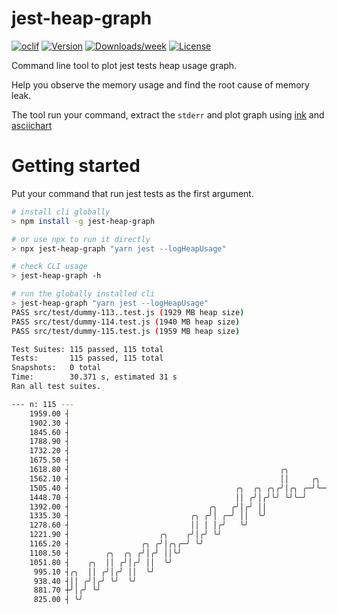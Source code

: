 # jest-heap-graph

[![oclif](https://img.shields.io/badge/cli-oclif-brightgreen.svg)](https://oclif.io)
[![Version](https://img.shields.io/npm/v/jest-heap-graph.svg)](https://npmjs.org/package/jest-heap-graph)
[![Downloads/week](https://img.shields.io/npm/dw/jest-heap-graph.svg)](https://npmjs.org/package/jest-heap-graph)
[![License](https://img.shields.io/npm/l/jest-heap-graph.svg)](https://github.com/chauchakching/jest-heap-graph/blob/master/package.json)

Command line tool to plot jest tests heap usage graph. 

Help you observe the memory usage and find the root cause of memory leak.

The tool run your command, extract the `stderr` and plot graph using [ink](https://github.com/vadimdemedes/ink) and [asciichart](https://github.com/kroitor/asciichart)

# Getting started

Put your command that run jest tests as the first argument.

```bash
# install cli globally
> npm install -g jest-heap-graph

# or use npx to run it directly
> npx jest-heap-graph "yarn jest --logHeapUsage"

# check CLI usage
> jest-heap-graph -h

# run the globally installed cli
> jest-heap-graph "yarn jest --logHeapUsage"
PASS src/test/dummy-113..test.js (1929 MB heap size)
PASS src/test/dummy-114.test.js (1940 MB heap size)
PASS src/test/dummy-115.test.js (1959 MB heap size)

Test Suites: 115 passed, 115 total
Tests:       115 passed, 115 total
Snapshots:   0 total
Time:        30.371 s, estimated 31 s
Ran all test suites.

--- n: 115 ---
    1959.00 ┤                                                                                        ╭
    1902.30 ┤                                                                                   ╭────╯
    1845.60 ┤                                                                         ╭╮   ╭────╯
    1788.90 ┤                                                                       ╭╮│╰───╯
    1732.20 ┤                                                                  ╭╮ ╭─╯╰╯
    1675.50 ┤                                                              ╭╮╭─╯╰─╯
    1618.80 ┤                                               ╭╮        ╭╮╭╮ │╰╯
    1562.10 ┤                                               ││     ╭╮ │╰╯╰─╯
    1505.40 ┤                                     ╭╮  ╭╮ ╭╮╭╯│╭╮ ╭─╯╰─╯
    1448.70 ┤                                     ││ ╭╯│╭╯╰╯ ╰╯╰─╯
    1392.00 ┤                               ╭╮   ╭╯│╭╯ ││
    1335.30 ┤                           ╭╮ ╭╯│ ╭─╯ ││  ╰╯
    1278.60 ┤                           ││ │ │╭╯   ╰╯
    1221.90 ┤                    ╭╮    ╭╯│╭╯ ╰╯
    1165.20 ┤                ╭╮ ╭╯│╭╮╭─╯ ╰╯
    1108.50 ┤        ╭╮  ╭╮ ╭╯│╭╯ ││╰╯
    1051.80 ┤    ╭╮  ││ ╭╯│╭╯ ││  ╰╯
     995.10 ┤╭╮  ││ ╭╯│╭╯ ││  ╰╯
     938.40 ┤││ ╭╯│╭╯ ╰╯  ╰╯
     881.70 ┼╯│╭╯ ╰╯
     825.00 ┤ ╰╯
```
